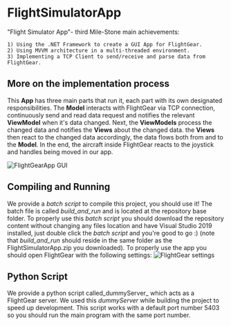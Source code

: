 
# FlightSimulatorApp

"Flight Simulator App"- third Mile-Stone main achievements:

    1) Using the .NET Framework to create a GUI App for FlightGear.
    2) Using MVVM architecture in a multi-threaded environment.
    3) Implementing a TCP Client to send/receive and parse data from FlightGear.

## More on the implementation process

This **App** has three main parts that run it, each part with its own designated responsibilities. The **Model** interacts with FlightGear via TCP connection, continuously send and read data request and notifies the relevant **ViewModel** when it's data changed. Next, the **ViewModels** process the changed data and notifies the **Views** about the changed data. the **Views** then react to the changed data accordingly, the data flows both from and to the **Model**.
In the end, the aircraft inside FlightGear reacts to the joystick and handles being moved in our app.

![FlightGearApp GUI](https://github.com/matanmkl/FlightSimulatorApp/blob/master/FlightGearApp.JPG)

## Compiling and Running
We provide a _batch script_ to compile this project, you should use it!
The batch file is called _build_and_run_ and is located at the repository base folder.
To properly use this _batch script_ you should download the repository content without changing any files location and have Visual Studio 2019 installed, just double click the _batch script_ and you're good to go :)
(note that _build_and_run_ should reside in the same folder as the FlightSimulatorApp.zip you downloaded).
To properly use the app you should open FlightGear with the following settings:
![FlightGear settings](https://github.com/matanmkl/FlightSimulatorApp/blob/master/FlightGearSettings.JPG)

## Python Script
We provide a python script called_dummyServer_ which acts as a FlightGear server. We used this _dummyServer_ while building the project to speed up development. This script works with a default port number 5403 so you should run the main program with the same port number.
